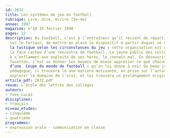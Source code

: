```yaml
---
id: 2632
title: Les systèmes de jeu du football 
rubrique: Lire, dire, écrire [5e-4e]
annee: 1997
magazine: n°10 15 février 1998
pages: 12
description: Au football, c’est à l’entraîneur qu’il revient de répartir les tâches
  sur le terrain, de mettre en place le dispositif à partir duquel se développera
  la tactique selon les circonstances du jeu : cette organisation est en quelque sorte
  la face cachée d’une rencontre de football. Le jeune public des collégiens, si prompt
  à s’enflammer aux exploits de ses héros, le connaît mal. En découvrir les différentes
  facettes, c’est se donner les moyens de mieux apprécier ce que chacun peut attendre
  d’une  Coupe du monde de football : qu’on lui donne à voir du beau jeu ! Quant au
  pédagogue, il trouvera là une matière motivante, en prise sur l’actualité, pour
  explorer le domaine de l’oral, et lui trouvera un prolongement original à l’écrit…
article_pdf: 2632.pdf
revue: L’école des lettres des collèges
auteurs:
- Yves Lucas
disciplines:
- français
niveau_etudes:
- cinquième
- quatrième
programmes:
- expression orale - communication en classe
---
```

